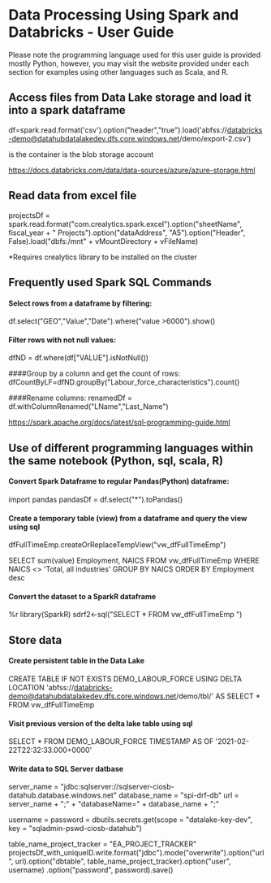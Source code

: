 # Data Processing Using Spark and Databricks - User Guide

Please note the programming language used for this user guide is provided mostly Python, however, you may visit the website provided under each section for examples using other languages such as Scala, and R.

## Access files from Data Lake storage and load it into a spark dataframe 

df=spark.read.format('csv').option("header","true").load('abfss://databricks-demo@datahubdatalakedev.dfs.core.windows.net/demo/export-2.csv')

<databricks-demo> is the container
<datahubdatalakedev> is the blob storage account

https://docs.databricks.com/data/data-sources/azure/azure-storage.html

## Read data from excel file
projectsDf = spark.read.format("com.crealytics.spark.excel").option("sheetName", fiscal_year + " Projects").option("dataAddress", "A5").option("Header", False).load("dbfs:/mnt" + vMountDirectory + vFileName)

*Requires crealytics library to be installed on the cluster



## Frequently used Spark SQL Commands

#### Select rows from a dataframe by filtering: 
df.select("GEO","Value","Date").where("value >6000").show()

#### Filter rows with not null values:
dfND = df.where(df["VALUE"].isNotNull())

####Group by a column and get the count of rows:
dfCountByLF=dfND.groupBy("Labour_force_characteristics").count()

####Rename columns:
renamedDf = df.withColumnRenamed("LName","Last_Name")

https://spark.apache.org/docs/latest/sql-programming-guide.html


## Use of different programming languages within the same notebook (Python, sql, scala, R)

#### Convert Spark Dataframe to regular Pandas(Python) dataframe: 
import pandas
pandasDf = df.select("*").toPandas()

#### Create a temporary table (view) from a dataframe and query the view using sql
dfFullTimeEmp.createOrReplaceTempView("vw_dfFullTimeEmp")

SELECT sum(value) Employment, NAICS FROM vw_dfFullTimeEmp 
WHERE NAICS <> 'Total, all industries'
GROUP BY NAICS 
ORDER BY Employment desc

#### Convert the dataset to a SparkR dataframe 
%r
library(SparkR)
sdrf2<-sql("SELECT * FROM vw_dfFullTimeEmp ")


## Store data 

#### Create persistent table in the Data Lake 
CREATE TABLE IF NOT EXISTS DEMO_LABOUR_FORCE 
USING DELTA
LOCATION 'abfss://databricks-demo@datahubdatalakedev.dfs.core.windows.net/demo/tbl/'
AS SELECT * FROM vw_dfFullTimeEmp

#### Visit previous version of the delta lake table using sql 
SELECT * FROM DEMO_LABOUR_FORCE TIMESTAMP AS OF '2021-02-22T22:32:33.000+0000'

#### Write data to SQL Server datbase
server_name = "jdbc:sqlserver://sqlserver-ciosb-datahub.database.windows.net"
database_name = "spi-drf-db"
url = server_name + ";" + "databaseName=" + database_name + ";"

username = <db username>
password = dbutils.secrets.get(scope = "datalake-key-dev", key = "sqladmin-pswd-ciosb-datahub")

table_name_project_tracker = "EA_PROJECT_TRACKER"
projectsDf_with_uniqueID.write.format("jdbc").mode("overwrite").option("url", url).option("dbtable", table_name_project_tracker).option("user", username) .option("password", password).save()





